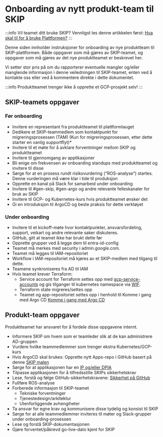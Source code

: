 # Onboarding av nytt produkt-team til SKIP

:::info
Vil teamet ditt bruke SKIP? Vennligst les denne artikkelen først: [Hva skal til for å bruke Plattformen?](https://kartverket.atlassian.net/wiki/spaces/DT/pages/497614849/Hva+skal+til+for+bruke+Plattformen)
:::

Denne siden innholder instruksjoner for onboarding av nye produktteam til SKIP-plattformen. Både oppgaver som må gjøres av SKIP-teamet, og oppgaver som må gjøres av det nye
produktteamet er beskrevet her.

Vi setter stor pris på om du rapporterer eventuelle mangler og/eller manglende informasjon i denne veiledningen til SKIP-teamet, enten ved å kontakte oss eller ved å kommentere
direkte i dette dokumentet.

:::info
Produktteamet trenger ikke å opprette et GCP-prosjekt selv!
:::

## SKIP-teamets oppgaver

### Før onboarding

- Invitere en representant fra produktteamet til plattformlauget
- Dedikere et SKIP-teammedlem som kontaktpunkt for migreringsprosessen (TAM) (Kun for migreringsprosessen, etter dette starter en vanlig supportflyt)*
- Invitere til et møte for å avklare forventninger mellom SKIP og produktteamet
- Invitere til gjennomgang av applikasjoner
- Bli enige om frekvensen av onboarding standups med produktteamet og invitere til disse
- Sørge for at en prosess rundt risikovurdering (“ROS-analyse”) startes. Denne vurderingen må være klar i tide til produksjon
- Opprette en kanal på Slack for samarbeid under onboarding
- Invitere til #gen-skip, #gen-argo og andre relevante felleskanaler for bruk av SKIP
- Invitere til GCP- og Kubernetes-kurs hvis produktteamet ønsker det
- Gi en introduksjon til ArgoCD og beste praksis for dette verktøyet

### Under onboarding

- Invitere til et kickoff-møte hvor kontaktpunkter, ansvarsfordeling, support, veikart og andre relevante saker diskuteres.
- GitHub, gitt at teamet ikke har brukt dette før
- Opprette grupper ved å legge dem til entra-id-config
- Teamet må merkes med security i admin.google.com.
- Teamet må legges til IAM-repositoriet
- Workflow i IAM-repositoriet må kjøres av et SKIP-medlem med tilgang til dette.
- Teamene synkroniseres fra AD til IAM
- Hvis teamet krever Terraform:
  - Service account for Terraform settes opp med [gcp-service-accounts](https://github.com/kartverket/gcp-service-accounts) og gis tilganger til kubernetes namespace via [WIF](https://kartverket.atlassian.net/wiki/spaces/SKIP/pages/320570259/Workload+Identity+Federation).
  - Terraform state migreres/settes opp
  - Teamet og app-repositoriet settes opp i henhold til Komme i gang med Argo CD [Komme i gang med Argo CD](../../03-applikasjon-utrulling/09-argo-cd/01-komme-i-gang-med-argocd.md)

## Produkt-team oppgaver

Produktteamet har ansvaret for å fordele disse oppgavene internt.

- Informere SKIP om hvem som er teamleder slik at de kan administrere AD-gruppen
- Vurdere hvilke teammedlemmer som trenger ekstra Kubernetes/GCP-kurs
- Hvis ArgoCD skal brukes: Opprette nytt Apps-repo i GitHub basert på denne [SKIP malen](https://github.com/kartverket/apps-template)
- Sørge for at applikasjonen har en [IP og/eller DPIA](https://kartverket.atlassian.net/wiki/spaces/PER/pages/436338711/Mal+for+IP+-+DPIA+og+ROS.+KOPIER+SIDENE+TIL+ET+EGET+OMR+DE.)
- Tilpasse applikasjonen for å tilfredsstille SKIPs sikkerhetskrav
- Lese, forstå og følge GitHub-sikkerhetskravene: [Sikkerhet på GitHub](https://kartverket.atlassian.net/wiki/spaces/SIK/pages/308216163/Sikkerhet+p+GitHub)
- Fullføre ROS-analyse
- Forberede informasjon til SKIP-teamet
  - Tekniske forventninger
  - Tjenestedesign/arkitektur
  - Utenforliggende avhengiheter
- Ta ansvar for egne krav og kommunisere disse tydelig og konsist til SKIP
- Sørge for at alle teammedlemmer inviteres til møter og Slack-grupper under onboarding-prosessen
- Lese og forstå SKIP-dokumentasjonen
- Gjøre forventet/påkrevd go-live-dato kjent for SKIP
